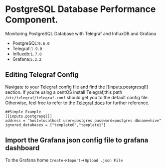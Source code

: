 # PostgreSQL Database Performance Component.
Monitoring PostgreSQL Database with Telegraf and InfluxDB and Grafana

- PostgreSQL:`9.6.0`
- Telegraf:`1.9.0`
- Influxdb:`1.7.0`
- Grafana:`5.2.2`

## Editing Telegraf Config 
Navigate to your Telegraf config file and find the [[inputs.postgresql]] section.  If you’re using a centOS install Telegraf,this path `/etc/telegraf/telegraf.conf` should get you to the default config file. Otherwise, feel free to refer to the [Telegraf docs](https://docs.influxdata.com/telegraf/v1.7) for further reference.
```
##Simple Example
[[inputs.postgresql]]
address = "host=localhost user=postgres password=postgres dbname=hive"
ignored_databases = ["template0","template1"]
```
## Import the Grafana json config file to grafana dashboard

To the Grafana home `Create`->`Import`->`Upload .json File` 


